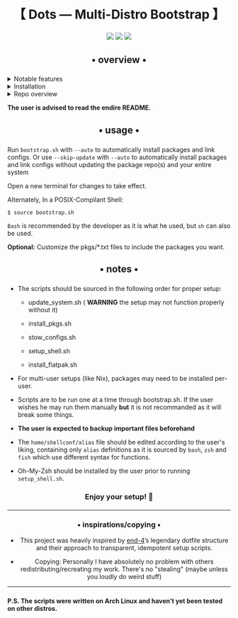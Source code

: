 <div align="center">
    <h1>【 Dots — Multi-Distro Bootstrap 】</h1>
    <h3></h3>
</div>

<div align="center">

![](https://img.shields.io/github/last-commit/TGGamer1/Dots?&style=for-the-badge&color=8ad7eb&logo=git&logoColor=D9E0EE&labelColor=1E202B)
![](https://img.shields.io/github/stars/TGGamer1/Dots?style=for-the-badge&logo=andela&color=86dbd7&logoColor=D9E0EE&labelColor=1E202B)
![](https://img.shields.io/github/repo-size/TGGamer1/Dots?color=86dbce&label=SIZE&logo=protondrive&style=for-the-badge&logoColor=D9E0EE&labelColor=1E202B)

</div>

<div align="center">
    <h2>• overview •</h2>
    <h3></h3>
</div>

<details> 
  <summary>Notable features</summary>
     
  - **Overview**: This repository automates setting up your terminal workflow and dotfiles across multiple Linux distributions.
  - **Distro Support**: It works on Arch, Debian/Ubuntu, Fedora, NixOS(No idea how it will behave), and even supports Brew and Flatpak.
  - **Transparent installation**: Every command is shown before it's run.
  - **Automatic setup**: with the `--auto` flag everything will be automatically installed and setup with proper symlinks using stow.
</details>
<details> 
  <summary>Installation</summary>

   - Just run 
   ```bash
   git clone https://github.com/TGGamer1/Dots.git ~/Dots
   cd ~/Dots
   ./bootstrap.sh
   ```
   - The name of the install script is `bootstrap.sh`.
</details>
<details>
  <summary>Repo overview</summary>
  
    Dots/
    ├── bootstrap.sh                # Main entry point, sources modular scripts
    ├── config                      # Contains files pointing to $HOME/.config
    │   ├── fish                    # Fish config files
    │   ├── foot                    # Foot config files
    │   ├── fuzzel                  # Fuzzel config files
    │   ├── hypr                    # Hyprland config files (For Arch, end-4's dots)
    │   └── kitty                   # Kitty config files
    ├── home                        # Contains files pointing to $HOME
    │   ├── .bashrc                 # Bash config
    │   ├── shellconf               # Alis and function files to be listed here
    │   │   └── alias
    │   └── .zshrc                  # Zsh config
    ├── pkgs
    │   ├── arch.txt                # Arch-specific packages
    │   ├── common.txt              # Packages installed on all distros
    │   ├── debian.txt              # Debian/Ubuntu-specific packages
    │   ├── fedora.txt              # Fedora-specific packages
    │   └── nix.txt                 # Nix package manager(Works in NixOS & w/o)
    └── scripts
        ├── install_flatpak.sh      # Installs Flatpak apps
        ├── install_pkgs.sh         # Package installation logic
        ├── setup_shell.sh          # Configures and sources your shell
        ├── stow_configs.sh         # Links dotfiles via stow
        └── update_system.sh        # Updates entire system


- Everything is writen in `bash`

- Note: Only top-level files are shown; each config folder contains multiple dotfiles.
</details>

**The user is advised to read the endire README.**

<div align="center">
    <h2>• usage •</h2>
    <h3></h3>
</div>

Run `bootstrap.sh` with `--auto` to automatically install packages and link configs.
Or use `--skip-update` with `--auto` to automatically install packages and link configs without updating the package repo(s) and your entire system

Open a new terminal for changes to take effect.

Alternately, In a POSIX-Compilant Shell: 
```
$ source bootstrap.sh
```
`Bash` is recommended by the developer as it is what he used, but `sh` can also be used.


**Optional:** Customize the pkgs/*.txt files to include the packages you want.

<div align="center">
    <h2>• notes •</h2>
    <h3></h3>
</div>

- The scripts should be sourced in the following order for proper setup:

  -  update_system.sh ( **WARNING** the setup may not function properly without it)

   -  install_pkgs.sh

  -   stow_configs.sh

   -  setup_shell.sh

   -  install_flatpak.sh

- For multi-user setups (like Nix), packages may need to be installed per-user.

- Scripts are to be run one at a time through bootstrap.sh. If the user wishes he may run them manually **but** it is not recommanded as it will break some things.

- **The user is expected to backup important files beforehand**

- The `home/shellconf/alias` file should be edited according to the user's liking, containing only `alias` definitions as it is sourced by `bash`, `zsh` and `fish` which use different syntax for functions.

- Oh-My-Zsh should be installed by the user prior to running `setup_shell.sh`.

<div align="center">
    <h3> Enjoy your setup! 🚀 </h3>
    <h4></h4>
</div>

<div align="center">

---

<h3>• inspirations/copying •</h3>

- This project was heavily inspired by <a href="https://github.com/end-4">end-4</a>’s legendary dotfile structure and their approach to transparent, idempotent setup scripts.

- Copying: Personally I have absolutely no problem with others redistributing/recreating my work. There's no "stealing" (maybe unless you loudly do weird stuff)

</div>

---

<h3></h3>

**P.S. The scripts were written on Arch Linux and haven’t yet been tested on other distros.**
